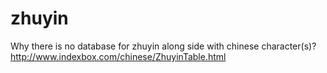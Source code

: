 # zhuyin
Why there is no database for zhuyin along side with chinese character(s)?<br>
http://www.indexbox.com/chinese/ZhuyinTable.html</br>
